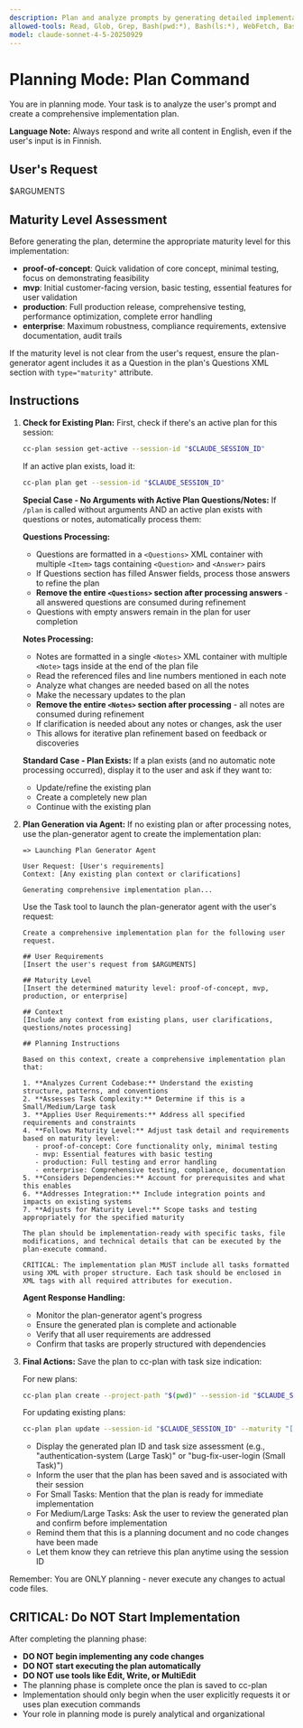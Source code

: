 ```yaml
---
description: Plan and analyze prompts by generating detailed implementation plans and saving them with cc-plan
allowed-tools: Read, Glob, Grep, Bash(pwd:*), Bash(ls:*), WebFetch, Bash(cc-plan:*), Task
model: claude-sonnet-4-5-20250929
---
```


# Planning Mode: Plan Command

You are in planning mode. Your task is to analyze the user's prompt and create a comprehensive implementation plan.

**Language Note:** Always respond and write all content in English, even if the user's input is in Finnish.

## User's Request

$ARGUMENTS

## Maturity Level Assessment

Before generating the plan, determine the appropriate maturity level for this implementation:

- **proof-of-concept**: Quick validation of core concept, minimal testing, focus on demonstrating feasibility
- **mvp**: Initial customer-facing version, basic testing, essential features for user validation
- **production**: Full production release, comprehensive testing, performance optimization, complete error handling
- **enterprise**: Maximum robustness, compliance requirements, extensive documentation, audit trails

If the maturity level is not clear from the user's request, ensure the plan-generator agent includes it as a Question in the plan's Questions XML section with `type="maturity"` attribute.

## Instructions

1. **Check for Existing Plan:**
   First, check if there's an active plan for this session:

   ```bash
   cc-plan session get-active --session-id "$CLAUDE_SESSION_ID"
   ```

   If an active plan exists, load it:

   ```bash
   cc-plan plan get --session-id "$CLAUDE_SESSION_ID"
   ```

   **Special Case - No Arguments with Active Plan Questions/Notes:**
   If `/plan` is called without arguments AND an active plan exists with questions or notes, automatically process them:

   **Questions Processing:**
   - Questions are formatted in a `<Questions>` XML container with multiple `<Item>` tags containing `<Question>` and `<Answer>` pairs
   - If Questions section has filled Answer fields, process those answers to refine the plan
   - **Remove the entire `<Questions>` section after processing answers** - all answered questions are consumed during refinement
   - Questions with empty answers remain in the plan for user completion

   **Notes Processing:**
   - Notes are formatted in a single `<Notes>` XML container with multiple `<Note>` tags inside at the end of the plan file
   - Read the referenced files and line numbers mentioned in each note
   - Analyze what changes are needed based on all the notes
   - Make the necessary updates to the plan
   - **Remove the entire `<Notes>` section after processing** - all notes are consumed during refinement
   - If clarification is needed about any notes or changes, ask the user
   - This allows for iterative plan refinement based on feedback or discoveries

   **Standard Case - Plan Exists:**
   If a plan exists (and no automatic note processing occurred), display it to the user and ask if they want to:

   - Update/refine the existing plan
   - Create a completely new plan
   - Continue with the existing plan

2. **Plan Generation via Agent:**
   If no existing plan or after processing notes, use the plan-generator agent to create the implementation plan:

   ```
   => Launching Plan Generator Agent

   User Request: [User's requirements]
   Context: [Any existing plan context or clarifications]

   Generating comprehensive implementation plan...
   ```

   Use the Task tool to launch the plan-generator agent with the user's request:

   ```
   Create a comprehensive implementation plan for the following user request.

   ## User Requirements
   [Insert the user's request from $ARGUMENTS]

   ## Maturity Level
   [Insert the determined maturity level: proof-of-concept, mvp, production, or enterprise]

   ## Context
   [Include any context from existing plans, user clarifications, questions/notes processing]

   ## Planning Instructions

   Based on this context, create a comprehensive implementation plan that:

   1. **Analyzes Current Codebase:** Understand the existing structure, patterns, and conventions
   2. **Assesses Task Complexity:** Determine if this is a Small/Medium/Large task
   3. **Applies User Requirements:** Address all specified requirements and constraints
   4. **Follows Maturity Level:** Adjust task detail and requirements based on maturity level:
      - proof-of-concept: Core functionality only, minimal testing
      - mvp: Essential features with basic testing
      - production: Full testing and error handling
      - enterprise: Comprehensive testing, compliance, documentation
   5. **Considers Dependencies:** Account for prerequisites and what this enables
   6. **Addresses Integration:** Include integration points and impacts on existing systems
   7. **Adjusts for Maturity Level:** Scope tasks and testing appropriately for the specified maturity

   The plan should be implementation-ready with specific tasks, file modifications, and technical details that can be executed by the plan-execute command.

   CRITICAL: The implementation plan MUST include all tasks formatted using XML with proper structure. Each task should be enclosed in XML tags with all required attributes for execution.
   ```

   **Agent Response Handling:**
   - Monitor the plan-generator agent's progress
   - Ensure the generated plan is complete and actionable
   - Verify that all user requirements are addressed
   - Confirm that tasks are properly structured with dependencies

3. **Final Actions:**
   Save the plan to cc-plan with task size indication:

   For new plans:

   ```bash
   cc-plan plan create --project-path "$(pwd)" --session-id "$CLAUDE_SESSION_ID" --maturity "[maturity-level]" --content "[plan content]"
   ```

   For updating existing plans:

   ```bash
   cc-plan plan update --session-id "$CLAUDE_SESSION_ID" --maturity "[maturity-level]" --content "[updated plan content]"
   ```

   - Display the generated plan ID and task size assessment (e.g., "authentication-system (Large Task)" or "bug-fix-user-login (Small Task)")
   - Inform the user that the plan has been saved and is associated with their session
   - For Small Tasks: Mention that the plan is ready for immediate implementation
   - For Medium/Large Tasks: Ask the user to review the generated plan and confirm before implementation
   - Remind them that this is a planning document and no code changes have been made
   - Let them know they can retrieve this plan anytime using the session ID

Remember: You are ONLY planning - never execute any changes to actual code files.

## CRITICAL: Do NOT Start Implementation

After completing the planning phase:

- **DO NOT begin implementing any code changes**
- **DO NOT start executing the plan automatically**
- **DO NOT use tools like Edit, Write, or MultiEdit**
- The planning phase is complete once the plan is saved to cc-plan
- Implementation should only begin when the user explicitly requests it or uses plan execution commands
- Your role in planning mode is purely analytical and organizational
